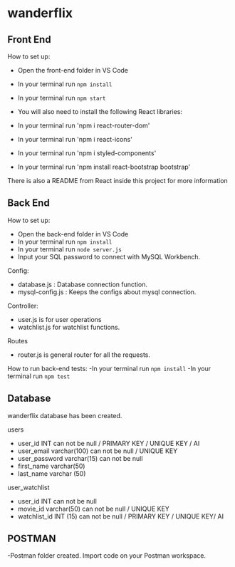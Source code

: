 # wanderflix

## Front End

How to set up:
- Open the front-end folder in VS Code
- In your terminal run `npm install` 
- In your terminal run `npm start`

- You will also need to install the following React libraries:

- In your terminal run 'npm i react-router-dom'
- In your terminal run 'npm i react-icons'
- In your terminal run 'npm i styled-components'
- In your terminal run 'npm install react-bootstrap bootstrap'

There is also a README from React inside this project for more information

## Back End

How to set up:
- Open the back-end folder in VS Code
- In your terminal run `npm install` 
- In your terminal run `node server.js`
- Input your SQL password to connect with MySQL Workbench. 

Config:
- database.js : Database connection function.
- mysql-config.js : Keeps the configs about mysql connection.

Controller:
- user.js is for user operations
- watchlist.js for watchlist functions.

Routes 
- router.js is general router for all the requests. 

How to run back-end tests:
-In your terminal run `npm install`
-In your terminal run `npm test`

## Database

wanderflix database has been created.

users 
- user_id INT can not be null / PRIMARY KEY / UNIQUE KEY / AI
- user_email varchar(100) can not be null / UNIQUE KEY
- user_password varchar(15) can not be null
- first_name varchar(50)
- last_name varchar (50)


user_watchlist 
- user_id INT can not be null 
- movie_id varchar(50) can not be null / UNIQUE KEY
- watchlist_id INT (15) can not be null / PRIMARY KEY / UNIQUE KEY/ AI


## POSTMAN
-Postman folder created. Import code on your Postman workspace.





